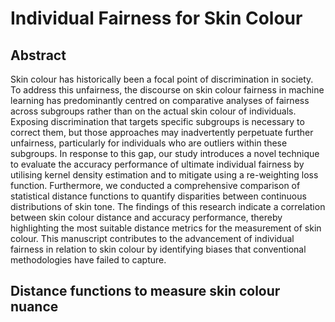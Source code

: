 # Individual Fairness for Skin Colour

## Abstract
Skin colour has historically been a focal point of discrimination in society. To address this unfairness, the discourse on skin colour fairness in machine learning has predominantly centred on comparative analyses of fairness across subgroups rather than on the actual skin colour of individuals. Exposing discrimination that targets specific subgroups is necessary to correct them, but those approaches may inadvertently perpetuate further unfairness, particularly for individuals who are outliers within these subgroups. In response to this gap, our study introduces a novel technique to evaluate the accuracy performance of ultimate individual fairness by utilising kernel density estimation and to mitigate using a re-weighting loss function. Furthermore, we conducted a comprehensive comparison of statistical distance functions to quantify disparities between continuous distributions of skin tone. The findings of this research indicate a correlation between skin colour distance and accuracy performance, thereby highlighting the most suitable distance metrics for the measurement of skin colour. This manuscript contributes to the advancement of individual fairness in relation to skin colour by identifying biases that conventional methodologies have failed to capture.

## Distance functions to measure skin colour nuance

